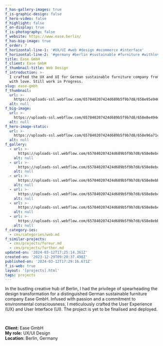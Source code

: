 ```yaml
---
f_has-gallery-images: true
f_is-graphic-design: false
f_hero-video: false
f_highlight: false
f_on-display: true
f_is-photography: false
f_website: https://www.ease.berlin/
f_has-big-image: true
f_order: 7
f_horizontal-line-1: '#UX/UI #web #design #ecommerce #interface'
f_horizontal-line-2: '#germany #berlin #sustainable #furniture #withlove'
title: Ease GmbH
f_client: Ease GmbH
f_thumbnail-title: Web Design
f_introduction: >-
  I crafted the UX and UI for German sustainable furniture company from Berlin,
  with love. Still work in Progress.
slug: ease-gmbh
f_thumbnail:
  url: >-
    https://uploads-ssl.webflow.com/657840207424d689b5f9b7d8/658e95e946a2dae0520fc991_thumbnail.jpg
  alt: null
f_big-image:
  url: >-
    https://uploads-ssl.webflow.com/657840207424d689b5f9b7d8/658e8e494e87fa2085326954_highlight.jpg
  alt: null
f_hero-image-static:
  url: >-
    https://uploads-ssl.webflow.com/657840207424d689b5f9b7d8/658e96a71c31c1ee98a4fd4e_hero.jpg
  alt: null
f_gallery:
  - url: >-
      https://uploads-ssl.webflow.com/657840207424d689b5f9b7d8/658e8ebc39b8ba9d61863fd9_ease-01.jpg
    alt: null
  - url: >-
      https://uploads-ssl.webflow.com/657840207424d689b5f9b7d8/658e8ebc0f2f680e3ee344df_ease-02.jpg
    alt: null
  - url: >-
      https://uploads-ssl.webflow.com/657840207424d689b5f9b7d8/658e8ebb4205f28754d4f8a8_ease-03.jpg
    alt: null
  - url: >-
      https://uploads-ssl.webflow.com/657840207424d689b5f9b7d8/658e8ebc3b23dfb66e57a978_ease-07.jpg
    alt: null
  - url: >-
      https://uploads-ssl.webflow.com/657840207424d689b5f9b7d8/658e8ebc93829cd0bf6cd624_ease-05.jpg
    alt: null
  - url: >-
      https://uploads-ssl.webflow.com/657840207424d689b5f9b7d8/658e8ebbb3102c387dc9b5f3_ease-06.jpg
    alt: null
f_category-ies:
  - cms/categories/web.md
f_similar-projects:
  - cms/projects/fureur.md
  - cms/projects/further.md
updated-on: '2024-03-12T17:25:14.361Z'
created-on: '2023-12-29T09:20:37.498Z'
published-on: '2024-03-12T17:29:16.671Z'
f_is-web: true
layout: '[projects].html'
tags: projects
---
```


In the bustling creative hub of Berlin, I had the privilege of spearheading the design transformation for a distinguished German sustainable furniture company Ease GmbH. Infused with passion and a commitment to environmental consciousness, I meticulously crafted the User Experience (UX) and User Interface (UI). The project is yet to be finalised and deployed.

‍

**Client:** Ease GmbH  
**My role:** UX/UI Design  
**Location:** Berlin, Germany
